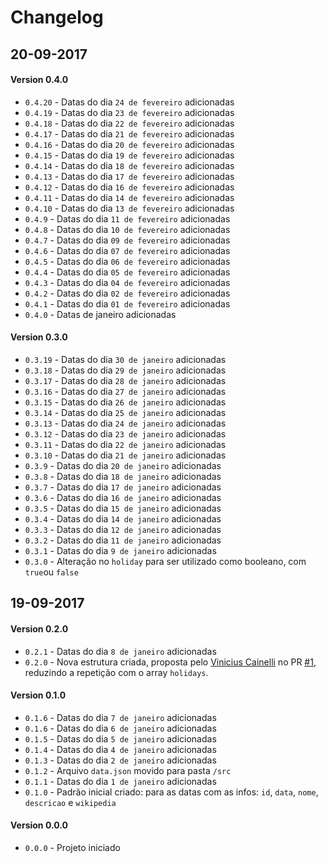 # Changelog

## 20-09-2017

#### Version 0.4.0
* `0.4.20` - Datas do dia `24 de fevereiro` adicionadas
* `0.4.19` - Datas do dia `23 de fevereiro` adicionadas
* `0.4.18` - Datas do dia `22 de fevereiro` adicionadas
* `0.4.17` - Datas do dia `21 de fevereiro` adicionadas
* `0.4.16` - Datas do dia `20 de fevereiro` adicionadas
* `0.4.15` - Datas do dia `19 de fevereiro` adicionadas
* `0.4.14` - Datas do dia `18 de fevereiro` adicionadas
* `0.4.13` - Datas do dia `17 de fevereiro` adicionadas
* `0.4.12` - Datas do dia `16 de fevereiro` adicionadas
* `0.4.11` - Datas do dia `14 de fevereiro` adicionadas
* `0.4.10` - Datas do dia `13 de fevereiro` adicionadas
* `0.4.9` - Datas do dia `11 de fevereiro` adicionadas
* `0.4.8` - Datas do dia `10 de fevereiro` adicionadas
* `0.4.7` - Datas do dia `09 de fevereiro` adicionadas
* `0.4.6` - Datas do dia `07 de fevereiro` adicionadas
* `0.4.5` - Datas do dia `06 de fevereiro` adicionadas
* `0.4.4` - Datas do dia `05 de fevereiro` adicionadas
* `0.4.3` - Datas do dia `04 de fevereiro` adicionadas
* `0.4.2` - Datas do dia `02 de fevereiro` adicionadas
* `0.4.1` - Datas do dia `01 de fevereiro` adicionadas
* `0.4.0` - Datas de janeiro adicionadas

#### Version 0.3.0
* `0.3.19` - Datas do dia `30 de janeiro` adicionadas
* `0.3.18` - Datas do dia `29 de janeiro` adicionadas
* `0.3.17` - Datas do dia `28 de janeiro` adicionadas
* `0.3.16` - Datas do dia `27 de janeiro` adicionadas
* `0.3.15` - Datas do dia `26 de janeiro` adicionadas
* `0.3.14` - Datas do dia `25 de janeiro` adicionadas
* `0.3.13` - Datas do dia `24 de janeiro` adicionadas
* `0.3.12` - Datas do dia `23 de janeiro` adicionadas
* `0.3.11` - Datas do dia `22 de janeiro` adicionadas
* `0.3.10` - Datas do dia `21 de janeiro` adicionadas
* `0.3.9` - Datas do dia `20 de janeiro` adicionadas
* `0.3.8` - Datas do dia `18 de janeiro` adicionadas
* `0.3.7` - Datas do dia `17 de janeiro` adicionadas
* `0.3.6` - Datas do dia `16 de janeiro` adicionadas
* `0.3.5` - Datas do dia `15 de janeiro` adicionadas
* `0.3.4` - Datas do dia `14 de janeiro` adicionadas
* `0.3.3` - Datas do dia `12 de janeiro` adicionadas
* `0.3.2` - Datas do dia `11 de janeiro` adicionadas
* `0.3.1` - Datas do dia `9 de janeiro` adicionadas
* `0.3.0` - Alteração no `holiday` para ser utilizado como booleano, com `true`ou `false`

## 19-09-2017

#### Version 0.2.0
* `0.2.1` - Datas do dia `8 de janeiro` adicionadas
* `0.2.0` - Nova estrutura criada, proposta pelo [Vinicius Cainelli](https://github.com/vicainelli) no PR [#1](https://github.com/kvnol/calendario-sazonal/pull/1), reduzindo a repetição com o array `holidays`.

#### Version 0.1.0
* `0.1.6` - Datas do dia `7 de janeiro` adicionadas
* `0.1.6` - Datas do dia `6 de janeiro` adicionadas
* `0.1.5` - Datas do dia `5 de janeiro` adicionadas
* `0.1.4` - Datas do dia `4 de janeiro` adicionadas
* `0.1.3` - Datas do dia `2 de janeiro` adicionadas
* `0.1.2` - Arquivo `data.json` movido para pasta `/src`
* `0.1.1` - Datas do dia `1 de janeiro` adicionadas
* `0.1.0` - Padrão inicial criado: para as datas com as infos: `id`, `data`, `nome`, `descricao` e `wikipedia`

#### Version 0.0.0
* `0.0.0` - Projeto iniciado
